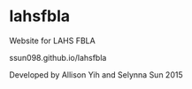 # lahsfbla
Website for LAHS FBLA 

ssun098.github.io/lahsfbla 

Developed by Allison Yih and Selynna Sun 2015
